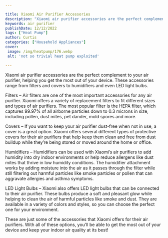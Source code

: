 ```yaml
---

title: Xiaomi Air Purifier Accessories
description: "Xiaomi air purifier accessories are the perfect complement to your air purifier, helping you get the most out of your device. Thes...swipe up to find out"
keywords: air purifier
publishDate: 12/12/2022
tags: ["Heat Pump"]
author: Curtis
categories: ["Household Appliances"]
cover: 
 image: /img/heatpump/176.webp
 alt: 'not so trivial heat pump exploited'

---
```


Xiaomi air purifier accessories are the perfect complement to your air purifier, helping you get the most out of your device. These accessories range from filters and covers to humidifiers and even LED light bulbs. 

Filters – Air filters are one of the most important accessories for any air purifier. Xiaomi offers a variety of replacement filters to fit different sizes and types of air purifiers. The most popular filter is the HEPA filter, which captures 99.97% of all airborne particles down to 0.3 microns in size, including pollen, dust mites, pet dander, mold spores and more. 

Covers – If you want to keep your air purifier dust-free when not in use, a cover is a great option. Xiaomi offers several different types of protective covers for their air purifiers that help keep them clean and free from dust buildup while they’re being stored or moved around the home or office. 

Humidifiers – Humidifiers can be used with Xiaomi’s air purifiers to add humidity into dry indoor environments or help reduce allergens like dust mites that thrive in low humidity conditions. The humidifier attachment works by adding moisture into the air as it passes through the filter while still filtering out harmful particles like smoke particles or pollen that can aggravate allergies and asthma symptoms. 

LED Light Bulbs – Xiaomi also offers LED light bulbs that can be connected to their air purifier. These bulbs produce a soft and pleasant glow while helping to clean the air of harmful particles like smoke and dust. They are available in a variety of colors and styles, so you can choose the perfect one for your environment. 

These are just some of the accessories that Xiaomi offers for their air purifiers. With all of these options, you’ll be able to get the most out of your device and keep your indoor air quality at its best!
